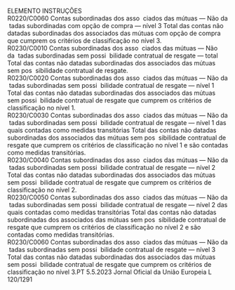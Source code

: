  
ELEMENTO  INSTRUÇÕES  
R0220/C0060  Contas subordinadas dos asso ­
ciados das mútuas — Não da ­
tadas subordinadas com opção 
de compra — nível 3  Total das contas não datadas subordinadas dos associados das mútuas com opção 
de compra que cumprem os critérios de classificação no nível 3.  
R0230/C0010  Contas subordinadas dos asso ­
ciados das mútuas — Não da ­
tadas subordinadas sem possi ­
bilidade contratual de resgate 
— total  Total das contas não datadas subordinadas dos associados das mútuas sem pos ­
sibilidade contratual de resgate.  
R0230/C0020  Contas subordinadas dos asso ­
ciados das mútuas — Não da ­
tadas subordinadas sem possi ­
bilidade contratual de resgate 
— nível 1  Total das contas não datadas subordinadas dos associados das mútuas sem possi ­
bilidade contratual de resgate que cumprem os critérios de classificação no nível 1.  
R0230/C0030  Contas subordinadas dos asso ­
ciados das mútuas — Não da ­
tadas subordinadas sem possi ­
bilidade contratual de resgate 
— nível 1 das quais contadas 
como medidas transitórias  Total das contas não datadas subordinadas dos associados das mútuas sem pos ­
sibilidade contratual de resgate que cumprem os critérios de classificação no nível 
1 e são contadas como medidas transitórias.  
R0230/C0040  Contas subordinadas dos asso ­
ciados das mútuas — Não da ­
tadas subordinadas sem possi ­
bilidade contratual de resgate 
— nível 2  Total das contas não datadas subordinadas dos associados das mútuas sem possi ­
bilidade contratual de resgate que cumprem os critérios de classificação no nível 2.  
R0230/C0050  Contas subordinadas dos asso ­
ciados das mútuas — Não da ­
tadas subordinadas sem possi ­
bilidade contratual de resgate 
— nível 2 das quais contadas 
como medidas transitórias  Total das contas não datadas subordinadas dos associados das mútuas sem pos ­
sibilidade contratual de resgate que cumprem os critérios de classificação no nível 
2 e são contadas como medidas transitórias.  
R0230/C0060  Contas subordinadas dos asso ­
ciados das mútuas — Não da ­
tadas subordinadas sem possi ­
bilidade contratual de resgate 
— nível 3  Total das contas não datadas subordinadas dos associados das mútuas sem possi ­
bilidade contratual de resgate que cumprem os critérios de classificação no nível 3.PT  5.5.2023 Jornal Oficial da União Europeia L 120/1291